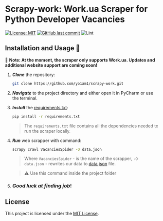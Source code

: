# Scrapy-work: Work.ua Scraper for Python Developer Vacancies
[![License: MIT](https://img.shields.io/github/license/yo1am1/scrapy-work)](https://github.com/yo1am1/scrapy-work/blob/main/LICENSE)
[![GitHub last commit](https://img.shields.io/github/last-commit/yo1am1/scrapy-work)](https://github.com/yo1am1/scrapy-work/commits/main)
![Lint](https://github.com/yo1am1/scrapy-work/actions/workflows/black.yml/badge.svg?event=push)

## Installation and Usage 🧠
🥐 **Note: At the moment, the scraper only supports Work.ua. Updates and additional website support are coming soon!**


1. **_Clone_** the repository:
    ```bash
    git clone https://github.com/yo1am1/scrapy-work.git
    ```

2. **_Navigate_** to the project directory and either open it in PyCharm or use the terminal.

3. **_Install_** the [requirements.txt](requirements.txt):
    ```bash
    pip install -r requirements.txt
    ```
    > The `requirements.txt` file contains all the dependencies needed to run the scraper locally.
    
4. **_Run_** web scrapper with command:
    ```bash
    scrapy crawl VacanciesSpider -O data.json
    ```
    > Where `VacanciesSpider` - is the name of the scrapper, `-O data.json` - rewrites our data to [data.json](/workua/data.json) file.
    
    > ⚠️ Use this command inside the project folder

5. ### _Good luck at finding job_!

## License
This project is licensed under the [MIT License](LICENSE).
